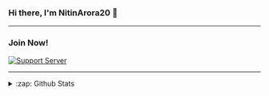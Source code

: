### Hi there, I'm NitinArora20 👋

  
---    

### Join Now!
[![Support Server](https://invidget.switchblade.xyz/XZeZS4q35h)](https://discord.com/invite/XZeZS4q35h)

  
  
---

<details>
  <summary>:zap: Github Stats</summary>

![Stats](https://github-readme-stats.vercel.app/api?username=NitinArora55&&show_icons=true&title_color=ffd700&icon_color=bb2acf&text_color=FFFFFF&bg_color=151515)


<img align="left" alt="Dev-Adnani's Github Stats" src="https://github.com/NitinArora55/NitinArora55" style="max-width:100%;">
